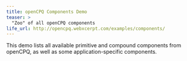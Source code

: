 ```yaml
---
title: openCPQ Components Demo
teaser: >
  "Zoo" of all openCPQ components
life_url: http://opencpq.webxcerpt.com/examples/components/
---
```


This demo lists all available primitive and compound components from openCPQ, as well as some application-specific components.
